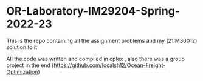 # OR-Laboratory-IM29204-Spring-2022-23
This is the repo containing all the assignment problems and my (21IM30012) solution to it

All the code was written and compiled in cplex , also there was a group project in the end (https://github.com/localsh12/Ocean-Freight-Optimization)
